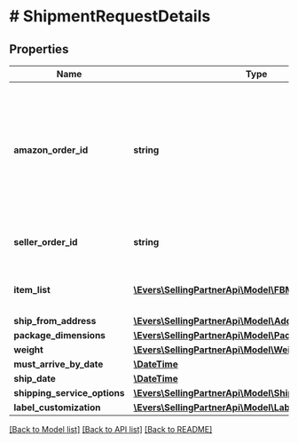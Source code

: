 # # ShipmentRequestDetails

## Properties

Name | Type | Description | Notes
------------ | ------------- | ------------- | -------------
**amazon_order_id** | **string** | An Amazon-defined order identifier, in 3-7-7 format. &lt;br&gt;**Pattern** : &#x60;[0-9A-Z]{3}-[0-9]{7}-[0-9]{7}&#x60;. |
**seller_order_id** | **string** | A seller-defined order identifier. | [optional]
**item_list** | [**\Evers\SellingPartnerApi\Model\FBMItem[]**](FBMItem.md) | The list of items to be included in a shipment. |
**ship_from_address** | [**\Evers\SellingPartnerApi\Model\Address**](Address.md) |  |
**package_dimensions** | [**\Evers\SellingPartnerApi\Model\PackageDimensions**](PackageDimensions.md) |  |
**weight** | [**\Evers\SellingPartnerApi\Model\Weight**](Weight.md) |  |
**must_arrive_by_date** | [**\DateTime**](\DateTime.md) |  | [optional]
**ship_date** | [**\DateTime**](\DateTime.md) |  | [optional]
**shipping_service_options** | [**\Evers\SellingPartnerApi\Model\ShippingServiceOptions**](ShippingServiceOptions.md) |  |
**label_customization** | [**\Evers\SellingPartnerApi\Model\LabelCustomization**](LabelCustomization.md) |  | [optional]

[[Back to Model list]](../../README.md#models) [[Back to API list]](../../README.md#endpoints) [[Back to README]](../../README.md)
